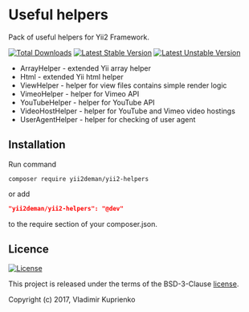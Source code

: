 Useful helpers
==============

Pack of useful helpers for Yii2 Framework.

[![Total Downloads](https://poser.pugx.org/yii2deman/yii2-helpers/downloads)](https://packagist.org/packages/yii2deman/yii2-helpers)
[![Latest Stable Version](https://poser.pugx.org/yii2deman/yii2-helpers/v/stable)](https://packagist.org/packages/yii2deman/yii2-helpers)
[![Latest Unstable Version](https://poser.pugx.org/yii2deman/yii2-helpers/v/unstable)](https://packagist.org/packages/yii2deman/yii2-helpers)

* ArrayHelper - extended Yii array helper
* Html - extended Yii html helper
* ViewHelper - helper for view files contains simple render logic
* VimeoHelper - helper for Vimeo API
* YouTubeHelper - helper for YouTube API
* VideoHostHelper - helper for YouTube and Vimeo video hostings
* UserAgentHelper - helper for checking of user agent

Installation
------------
Run command
```
composer require yii2deman/yii2-helpers
```
or add
```json
"yii2deman/yii2-helpers": "@dev"
```
to the require section of your composer.json.

Licence
-------
[![License](https://poser.pugx.org/yii2deman/yii2-helpers/license)](https://packagist.org/packages/yii2deman/yii2-helpers)

This project is released under the terms of the BSD-3-Clause [license](LICENSE).

Copyright (c) 2017, Vladimir Kuprienko

